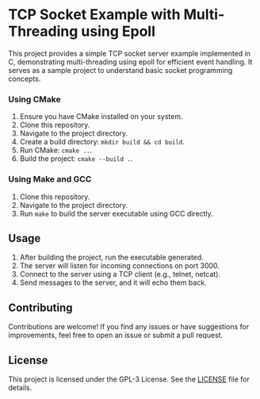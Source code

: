 # TCP Socket Example with Multi-Threading using Epoll

This project provides a simple TCP socket server example implemented in C, demonstrating multi-threading using epoll for efficient event handling. It serves as a sample project to understand basic socket programming concepts.

### Using CMake

1. Ensure you have CMake installed on your system.
2. Clone this repository.
3. Navigate to the project directory.
4. Create a build directory: `mkdir build && cd build`.
5. Run CMake: `cmake ..`.
6. Build the project: `cmake --build .`.

### Using Make and GCC

1. Clone this repository.
2. Navigate to the project directory.
3. Run `make` to build the server executable using GCC directly.

## Usage

1. After building the project, run the executable generated.
2. The server will listen for incoming connections on port 3000.
3. Connect to the server using a TCP client (e.g., telnet, netcat).
4. Send messages to the server, and it will echo them back.

## Contributing

Contributions are welcome! If you find any issues or have suggestions for improvements, feel free to open an issue or submit a pull request.

## License

This project is licensed under the GPL-3 License. See the [LICENSE](LICENSE) file for details.
